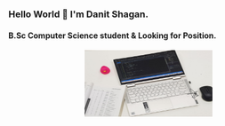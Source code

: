 ### Hello World 👋 I'm Danit Shagan.
#### B.Sc Computer Science student & Looking for Position.
<div align="center"> <img src="Danit.jpg" height='120' width='230'></div>
